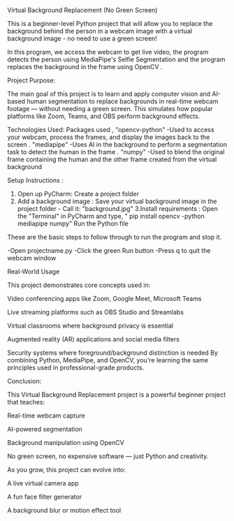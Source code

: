 
Virtual Background Replacement (No Green Screen)

This is a beginner-level Python project that will allow you to replace the background behind the person in a webcam image with a virtual background image - no need to use a green screen!

In this program, we access the webcam to get live video, the program detects the person using MediaPipe's Selfie Segmentation and the program replaces the background in the frame using OpenCV .

Project Purpose:

The main goal of this project is to learn and apply computer vision and AI-based human segmentation to replace backgrounds in real-time webcam footage — without needing a green screen. This simulates how popular platforms like Zoom, Teams, and OBS perform background effects.

Technologies Used:
Packages used ,
"opencv-python" -Used to access your webcam, process the frames, and display the images back to the screen .
"mediapipe" -Uses AI in the background to perform a segmentation task to detect the human in the frame .
"numpy" -Used to blend the original frame containing the human and the other frame created from the virtual background 

Setup Instructions :
1. Open up PyCharm: 
 Create a project folder 
2. Add a background image : 
 Save your virtual background image in the project folder - Call it: "background.jpg"
 3.Install requirements :
 Open the "Terminal" in PyCharm and type, 
" pip install opencv -python mediapipe numpy"
Run the Python file
 
These are the basic steps to follow through to run the program and stop it.

-Open projectname.py 
-Click the green Run button 
-Press q to quit the webcam window

Real-World Usage

This project demonstrates core concepts used in:

 Video conferencing apps like Zoom, Google Meet, Microsoft Teams

Live streaming platforms such as OBS Studio and Streamlabs

Virtual classrooms where background privacy is essential

Augmented reality (AR) applications and social media filters

Security systems where foreground/background distinction is needed By combining Python, MediaPipe, and OpenCV, you're learning the same principles used in professional-grade products.

Conclusion:

This Virtual Background Replacement project is a powerful beginner project that teaches:

Real-time webcam capture

AI-powered segmentation

Background manipulation using OpenCV

No green screen, no expensive software — just Python and creativity.

As you grow, this project can evolve into:

A live virtual camera app

A fun face filter generator

A background blur or motion effect tool


